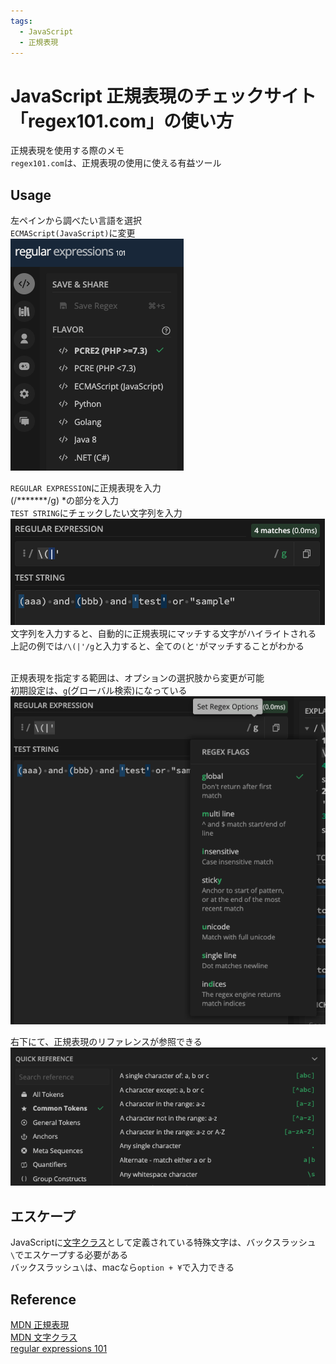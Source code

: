 ```yaml
---
tags:
  - JavaScript
  - 正規表現
---
```


# JavaScript 正規表現のチェックサイト「regex101.com」の使い方

正規表現を使用する際のメモ<br>
`regex101.com`は、正規表現の使用に使える有益ツール

## Usage
左ペインから調べたい言語を選択<br>
`ECMAScript(JavaScript)`に変更<br>
![101](img/101_pane.png)

`REGULAR EXPRESSION`に正規表現を入力<br>
(/*******/g) *の部分を入力<br>
`TEST STRING`にチェックしたい文字列を入力<br>
![101](img/101_test_string.png)<br>
文字列を入力すると、自動的に正規表現にマッチする文字がハイライトされる<br>
上記の例では`/\(|'/g`と入力すると、全ての`(`と`'`がマッチすることがわかる<br>
<br>

正規表現を指定する範囲は、オプションの選択肢から変更が可能<br>
初期設定は、`g`(グローバル検索)になっている<br>
![101](img/101_options.png)<br>

右下にて、正規表現のリファレンスが参照できる<br>
![101](img/101_reference.png)<br>

## エスケープ
JavaScriptに[文字クラス](https://developer.mozilla.org/ja/docs/Web/JavaScript/Guide/Regular_Expressions/Character_Classes)として定義されている特殊文字は、バックスラッシュ`\`でエスケープする必要がある<br>
バックスラッシュ`\`は、macなら`option + ¥`で入力できる

## Reference
[MDN 正規表現](https://developer.mozilla.org/ja/docs/Web/JavaScript/Guide/Regular_Expressions)<br>
[MDN 文字クラス](https://developer.mozilla.org/ja/docs/Web/JavaScript/Guide/Regular_Expressions/Character_Classes)<br>
[regular expressions 101](https://regex101.com/)<br>
